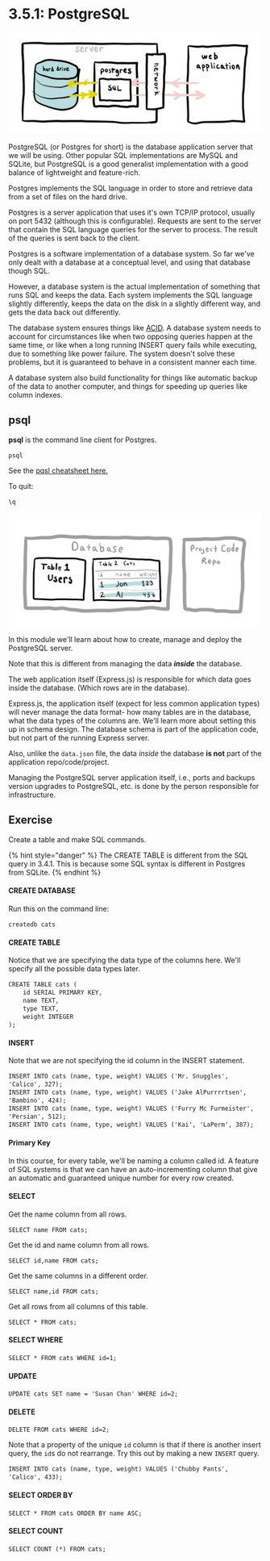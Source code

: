 # 3.5.1: PostgreSQL

![](../../.gitbook/assets/postgres.jpg)

PostgreSQL \(or Postgres for short\) is the database application server that we will be using. Other popular SQL implementations are MySQL and SQLite, but PostgreSQL is a good generalist implementation with a good balance of lightweight and feature-rich.

Postgres implements the SQL language in order to store and retrieve data from a set of files on the hard drive.

Postgres is a server application that uses it's own TCP/IP protocol, usually on port 5432 \(although this is configurable\). Requests are sent to the server that contain the SQL language queries for the server to process. The result of the queries is sent back to the client.

Postgres is a software implementation of a database system. So far we've only dealt with a database at a conceptual level, and using that database though SQL.

However, a database system is the actual implementation of something that runs SQL and keeps the data. Each system implements the SQL language slightly differently, keeps the data on the disk in a slightly different way, and gets the data back out differently.

The database system ensures things like [ACID](https://en.wikipedia.org/wiki/ACID). A database system needs to account for circumstances like when two opposing queries happen at the same time, or like when a long running INSERT query fails while executing, due to something like power failure. The system doesn't solve these problems, but it is guaranteed to behave in a consistent manner each time.

A database system also build functionality for things like automatic backup of the data to another computer, and things for speeding up queries like column indexes.

## psql

**psql** is the command line client for Postgres.

```text
psql
```

See the [pqsl cheatsheet here.](https://gist.github.com/awongh/f15415716d538a68a7ac5f4ad28dfe3c)

To quit:

```text
\q
```

![](../../.gitbook/assets/sql-database.jpg)

In this module we'll learn about how to create, manage and deploy the PostgreSQL server.

Note that this is different from managing the data _**inside**_ the database.

The web application itself \(Express.js\) is responsible for which data goes inside the database. \(Which rows are in the database\).

Express.js, the application itself \(expect for less common application types\) will never manage the data format- how many tables are in the database, what the data types of the columns are. We'll learn more about setting this up in schema design. The database schema is part of the application code, but not part of the running Express server.

Also, unlike the `data.json` file, the data _inside_ the database **is not** part of the application repo/code/project.

Managing the PostgreSQL server application itself, i.e., ports and backups version upgrades to PostgreSQL, etc. is done by the person responsible for infrastructure.

## Exercise

Create a table and make SQL commands.

{% hint style="danger" %}
The CREATE TABLE is different from the SQL query in 3.4.1. This is because some SQL syntax is different in Postgres from SQLite.
{% endhint %}

#### CREATE DATABASE

Run this on the command line:

```text
createdb cats
```

#### CREATE TABLE

Notice that we are specifying the data type of the columns here. We'll specify all the possible data types later.

```text
CREATE TABLE cats (
    id SERIAL PRIMARY KEY,
    name TEXT,
    type TEXT,
    weight INTEGER
);
```

#### INSERT

Note that we are not specifying the id column in the INSERT statement.

```text
INSERT INTO cats (name, type, weight) VALUES ('Mr. Snuggles', 'Calico', 327);
INSERT INTO cats (name, type, weight) VALUES ('Jake AlPurrrrtsen', 'Bambino', 424);
INSERT INTO cats (name, type, weight) VALUES ('Furry Mc Furmeister', 'Persian', 512);
INSERT INTO cats (name, type, weight) VALUES ('Kai', 'LaPerm', 387);
```

#### Primary Key

In this course, for every table, we'll be naming a column called id. A feature of SQL systems is that we can have an auto-incrementing column that give an automatic and guaranteed unique number for every row created. 

#### SELECT

Get the name column from all rows.

```text
SELECT name FROM cats;
```

Get the id and name column from all rows.

```text
SELECT id,name FROM cats;
```

Get the same columns in a different order.

```text
SELECT name,id FROM cats;
```

Get all rows from all columns of this table. 

```text
SELECT * FROM cats;
```

#### SELECT WHERE

```text
SELECT * FROM cats WHERE id=1;
```

#### UPDATE

```text
UPDATE cats SET name = 'Susan Chan' WHERE id=2;
```

#### DELETE

```text
DELETE FROM cats WHERE id=2;
```

Note that a property of the unique `id` column is that if there is another insert query, the `id`s do not rearrange. Try this out by making a new `INSERT` query.

```text
INSERT INTO cats (name, type, weight) VALUES ('Chubby Pants', 'Calico', 433);
```

#### SELECT ORDER BY

```text
SELECT * FROM cats ORDER BY name ASC;
```

#### SELECT COUNT

```text
SELECT COUNT (*) FROM cats;
```

